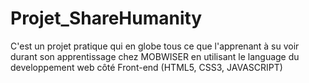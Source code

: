 # Projet_ShareHumanity
C'est un projet pratique qui en globe tous ce que l'apprenant à su voir durant son apprentissage chez MOBWISER en utilisant le language du developpement web côté Front-end (HTML5, CSS3, JAVASCRIPT)
